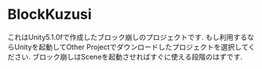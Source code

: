 # BlockKuzusi
これはUnity5.1.0fで作成したブロック崩しのプロジェクトです.
もし利用するならUnityを起動してOther Projectでダウンロードしたプロジェクトを選択してください.
ブロック崩しはSceneを起動させればすぐに使える段階のはずです.
